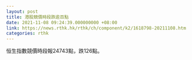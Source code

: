 ```yaml
---
layout: post
title: 港股競價時段跌逾百點
date: 2021-11-08 09:24:39.000000000 +08:00
link: https://news.rthk.hk/rthk/ch/component/k2/1618798-20211108.htm
categories: rthk
---
```


恒生指數競價時段報24743點，跌126點。
